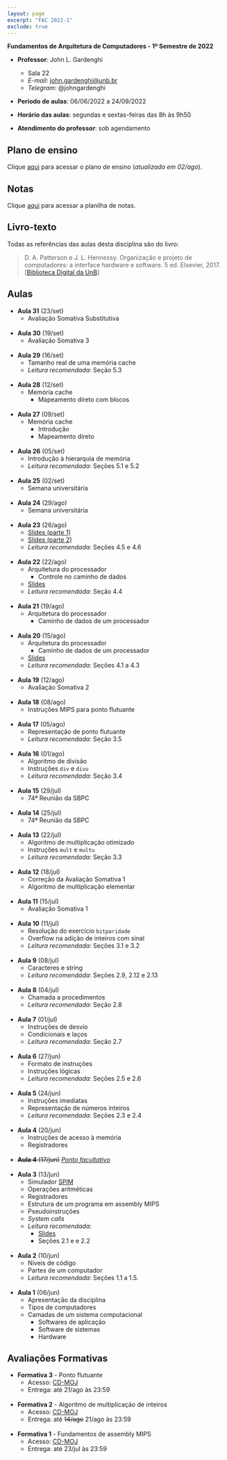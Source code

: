 ```yaml
---
layout: page
excerpt: "FAC 2022-1"
exclude: true
---
```


**Fundamentos de Arquitetura de Computadores - 1º Semestre de 2022**

* **Professor**: John L. Gardenghi
  + Sala 22
  + *E-mail*: john.gardenghi@unb.br
  + *Telegram*: @johngardenghi

* **Período de aulas**: 06/06/2022 a 24/09/2022
* **Horário das aulas**: segundas e sextas-feiras das 8h às 9h50
* **Atendimento do professor**: sob agendamento

## Plano de ensino

Clique <a href="plano_fac_22_1.pdf" target="_blank">aqui</a> para acessar o plano de ensino (*atualizado em 02/ago*).

## Notas

Clique [aqui](notas.htm) para acessar a planilha de notas.

## Livro-texto

Todas as referências das aulas desta disciplina são do livro:

> D. A. Patterson e J. L. Hennessy. Organização e projeto de computadores: a interface hardware e software. 5 ed. Elsevier, 2017. [<a href="https://integrada.minhabiblioteca.com.br/books/9788535287943" target="_blank">Biblioteca Digital da UnB</a>]

## Aulas

* **Aula 31** (23/set)
  + Avaliação Somativa Substitutiva
<br><br>
* **Aula 30** (19/set)
  + Avaliação Somativa 3
<br><br>
* **Aula 29** (16/set)
  + Tamanho real de uma memória cache
  + *Leitura recomendada*: Seção 5.3
<br><br>
* **Aula 28** (12/set)
  + Memória cache
    + Mapeamento direto com blocos
<br><br>
* **Aula 27** (09/set)
  + Memória cache
    + Introdução
    + Mapeamento direto
<br><br>
* **Aula 26** (05/set)
  + Introdução à hierarquia de memória
  + *Leitura recomendada*: Seções 5.1 e 5.2
<br><br>
* **Aula 25** (02/set)
  + Semana universitária
<br><br>
* **Aula 24** (29/ago)
  + Semana universitária
<br><br>
* **Aula 23** (26/ago)
  + [Slides (parte 1)](4_arquitetura-processador_aula03.pdf)
  + [Slides (parte 2)](4_arquitetura-processador_aula04.pdf)
  + *Leitura recomendada*: Seções 4.5 e 4.6
<br><br>
* **Aula 22** (22/ago)
  + Arquitetura do processador
    + Controle no caminho de dados
  + [Slides](4_arquitetura-processador_aula02.pdf)
  + *Leitura recomendada*: Seção 4.4
<br><br>
* **Aula 21** (19/ago)
  + Arquitetura do processador
    + Caminho de dados de um processador
<br><br>
* **Aula 20** (15/ago)
  + Arquitetura do processador
    + Caminho de dados de um processador
  + [Slides](4_arquitetura-processador_aula01.pdf)
  + *Leitura recomendada*: Seções 4.1 a 4.3
<br><br>
* **Aula 19** (12/ago)
  + Avaliação Somativa 2
<br><br>
* **Aula 18** (08/ago)
  + Instruções MIPS para ponto flutuante
<br><br>
* **Aula 17** (05/ago)
  + Representação de ponto flutuante
  + *Leitura recomendada*: Seção 3.5
<br><br>
* **Aula 16** (01/ago)
  + Algoritmo de divisão
  + Instruções `div` e `divu`
  + *Leitura recomendada*: Seção 3.4
<br><br>
* **Aula 15** (29/jul)
  + 74ª Reunião da SBPC
<br><br>
* **Aula 14** (25/jul)
  + 74ª Reunião da SBPC
<br><br>
* **Aula 13** (22/jul)
  + Algoritmo de multiplicação otimizado
  + Instruções `mult` e `multu`
  + *Leitura recomendada*: Seção 3.3
<br><br>
* **Aula 12** (18/jul)
  + Correção da Avaliação Somativa 1
  + Algoritmo de multiplicação elementar
<br><br>
* **Aula 11** (15/jul)
  + Avaliação Somativa 1
<br><br>
* **Aula 10** (11/jul)
  + Resolução do exercício `bitparidade`
  + Overflow na adição de inteiros com sinal
  + *Leitura recomendada*: Seções 3.1 e 3.2
<br><br>
* **Aula 9** (08/jul)
  + Caracteres e string
  + *Leitura recomendada*: Seções 2.9, 2.12 e 2.13
<br><br>
* **Aula 8** (04/jul)
  + Chamada a procedimentos
  + *Leitura recomendada*: Seção 2.8
<br><br>
* **Aula 7** (01/jul)
  + Instruções de desvio
  + Condicionais e laços
  + *Leitura recomendada*: Seção 2.7
<br><br>
* **Aula 6** (27/jun)
  + Formato de instruções
  + Instruções lógicas
  + *Leitura recomendada*: Seções 2.5 e 2.6
<br /><br />
* **Aula 5** (24/jun)
  + Instruções imediatas
  + Representação de números inteiros
  + *Leitura recomendada*: Seções 2.3 e 2.4
<br /><br />
* **Aula 4** (20/jun)
  + Instruções de acesso à memória
  + Registradores
<br /><br />
* ~~**Aula 4** (17/jun)~~ <a href="https://g1.globo.com/economia/noticia/2022/06/14/governo-inclui-17-de-junho-na-lista-de-pontos-facultativos-para-servidores-federais.ghtml" target="_blank">*Ponto facultativo*</a>
<br /><br />
* **Aula 3** (13/jun)
  + Simulador <a href="http://spimsimulator.sourceforge.net/" target="_blank">SPIM</a>
  + Operações aritméticas
  + Registradores
  + Estrutura de um programa em assembly MIPS
  + Pseudoinstruções
  + *System calls*
  + *Leitura recomendada*:
    + <a href="2_linguagem_montagem_aula-01.pdf" target="_blank">Slides</a>
    + Seções 2.1 e e 2.2
<br /><br />
* **Aula 2** (10/jun)
  + Níveis de código
  + Partes de um computador
  + *Leitura recomendada*: Seções 1.1 a 1.5.
<br /><br />
* **Aula 1** (06/jun)
  + Apresentação da disciplina
  + Tipos de computadores
  + Camadas de um sistema computacional
    + Softwares de aplicação
    + Software de sistemas
    + Hardware

## Avaliações Formativas

* **Formativa 3** - Ponto flutuante
  + Acesso: <a href="https://moj.naquadah.com.br/cgi-bin/contest.sh/jl_fac_t01_f3_2022_1" target="_blank">CD-MOJ</a>
  + Entrega: até 21/ago às 23:59
<br><br>
* **Formativa 2** - Algoritmo de multiplicação de inteiros
  + Acesso: <a href="https://moj.naquadah.com.br/cgi-bin/contest.sh/jl_fac_t01_f2_2022_1" target="_blank">CD-MOJ</a>
  + Entrega: até ~~14/ago~~ 21/ago às 23:59
<br><br>
* **Formativa 1** - Fundamentos de assembly MIPS
  + Acesso: <a href="https://moj.naquadah.com.br/cgi-bin/contest.sh/jl_fac_t01_f1_2022_1" target="_blank">CD-MOJ</a>
  + Entrega: até 23/jul às 23:59